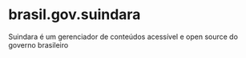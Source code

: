 # brasil.gov.suindara
Suindara é um gerenciador de conteúdos acessível e open source do governo brasileiro

